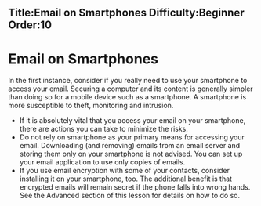 Title:Email on Smartphones
Difficulty:Beginner
Order:10
---
<h1>Email on Smartphones</h1><p>In the first instance, consider if you really need to use your smartphone to access your email. Securing a computer and its content is generally simpler than doing so for a mobile device such as a smartphone. A smartphone is more susceptible to theft, monitoring and intrusion.</p><p><ul><li>If it is absolutely vital that you access your email on your smartphone, there are actions you can take to minimize the risks.</li><li>Do not rely on smartphone as your primary means for accessing your email. Downloading (and removing) emails from an email server and storing them only on your smartphone is not advised. You can set up your email application to use only copies of emails.</li><li>If you use email encryption with some of your contacts, consider installing it on your smartphone, too. The additional benefit is that encrypted emails will remain secret if the phone falls into wrong hands. See the Advanced section of this lesson for details on how to do so.</li></ul></p>
